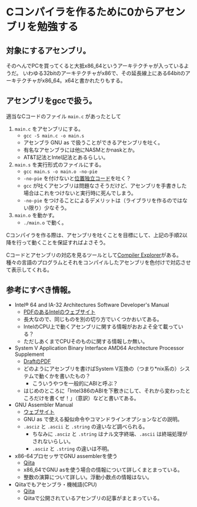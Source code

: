 # Cコンパイラを作るために0からアセンブリを勉強する

## 対象にするアセンブリ。

そのへんでPCを買ってくると大抵x86_64というアーキテクチャが入っているようだ。
いわゆる32bitのアーキテクチャがx86で、その延長線上にある64bitのアーキテクチャがx86_64。x64と書かれたりもする。

## アセンブリをgccで扱う。

適当なCコードのファイル `main.c` があったとして

1. `main.c` をアセンブリにする。
    - `gcc -S main.c -o main.s`
    - アセンブラ GNU as で扱うことができるアセンブリを吐く。
    - 有名なアセンブラには他にNASMとかnaskとか。
    - AT&T記法とIntel記法とあるらしい。
1. `main.s` を実行形式のファイルにする。
    - `gcc main.s -o main.o -no-pie`
    - `-no-pie` を付けないと[位置独立コード](https://ja.wikipedia.org/wiki/%E4%BD%8D%E7%BD%AE%E7%8B%AC%E7%AB%8B%E3%82%B3%E3%83%BC%E3%83%89)を吐く？
    - `gcc` が吐くアセンブリは問題なさそうだけど、アセンブリを手書きした場合はこれをつけないと実行時に死んでしまう。
    - `-no-pie` をつけることによるデメリットは（ライブラリを作るのではない限り）少なそう。
1. `main.o` を動かす。
    - `./main.o` で動く。

Cコンパイラを作る際は、アセンブリを吐くことを目標にして、上記の手順2以降を行って動くことを保証すればよさそう。

Cコードとアセンブリの対応を見るツールとして[Compiler Explorer](https://godbolt.org/)がある。
種々の言語のプログラムとそれをコンパイルしたアセンブリを色付けで対応させて表示してくれる。

## 参考にすべき情報。

- Intel® 64 and IA-32 Architectures Software Developer's Manual
    - [PDFのあるIntelのウェブサイト](https://software.intel.com/en-us/articles/intel-sdm)
    - 長大なので、同じものを別の切り方でいくつかおいてある。
    - IntelのCPU上で動くアセンブリに関する情報がおおよそ全て載っている？
    - ただしあくまでCPUそのものに関する情報しか無い。
- System V Application Binary Interface AMD64 Architecture Processor Supplement
    - [DraftのPDF](https://www.uclibc.org/docs/psABI-x86_64.pdf)
    - どのようにアセンブリを書けばSystem V互換の（つまり\*nix系の）システムで動くかを書いたもの？
        - こういうやつを一般的にABIと呼ぶ？
    - はじめのところに「Intel386のABIを下敷きにして、それから変わったところだけを書くぜ！」（意訳）などと書いてある。
- GNU Assembler Manual
    - [ウェブサイト](https://sourceware.org/binutils/docs-2.30/as/index.html)
    - GNU as で使える擬似命令やコマンドラインオプションなどの説明。
    - `.asciz` と `.ascii` と `.string` の違いなど調べられる。
        - ちなみに `.asciz` と `.string` はナル文字終端、`.ascii` は終端処理がされないらしい。
        - `.asciz` と `.string` の違いは不明。
- x86-64プロセッサでGNU assemblerを使う
    - [Qiita](https://qiita.com/tobira-code/items/ac3169200160566c35af)
    - x86_64でGNU asを使う場合の情報について詳しくまとまっている。
    - 整数の演算について詳しい。浮動小数点の情報はない。
- Qiitaでもアセンブラ・機械語(CPU)
    - [Qiita](https://qiita.com/kaizen_nagoya/items/46f2333c2647b0e692b2)
    - Qiitaで公開されているアセンブリの記事がまとまっている。

